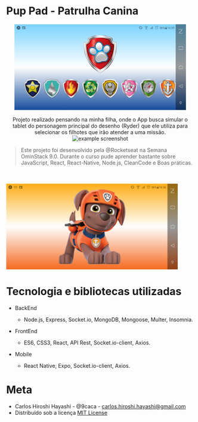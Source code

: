 <h1>Pup Pad - Patrulha Canina</h1>
<p align="center">
  <img src="Screenshot_20200508-163545605.jpg" width="460" />
</p>

<p align="center">
Projeto realizado pensando na minha filha, onde o App busca simular o tablet do personagem principal do desenho (Ryder) que ele utiliza para selecionar os filhotes que irão atender a uma missão.<br>

<img src="GIF-200508_164148.gif" alt="example screenshot"/>

>Este projeto foi desenvolvido pela @Rocketseat na Semana OminStack 9.0. Durante o curso pude aprender bastante sobre JavaScript, React,
React-Native, Node.js, CleanCode e Boas práticas.
</p><br/>

<br/>
<img src="Screenshot_20200508-163608170.jpg" width="460" />

# Tecnologia e bibliotecas utilizadas

- BackEnd
  - Node.js, Express, Socket.io, MongoDB, Mongoose, Multer, Insomnia.

- FrontEnd
  - ES6, CSS3, React, API Rest, Socket.io-client, Axios.

- Mobile
  - React Native, Expo, Socket.io-client, Axios. 


# Meta
  - Carlos Hiroshi Hayashi - @9caca - carlos.hiroshi.hayashi@gmail.com
  - Distribuído sob a licença [MIT License](https://https://github.com/9caca/AirCnC/blob/master/LICENSE)
